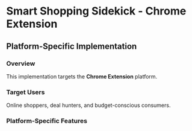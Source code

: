 # Smart Shopping Sidekick - Chrome Extension

## Platform-Specific Implementation

### Overview
This implementation targets the **Chrome Extension** platform.

### Target Users
Online shoppers, deal hunters, and budget-conscious consumers.

### Platform-Specific Features
